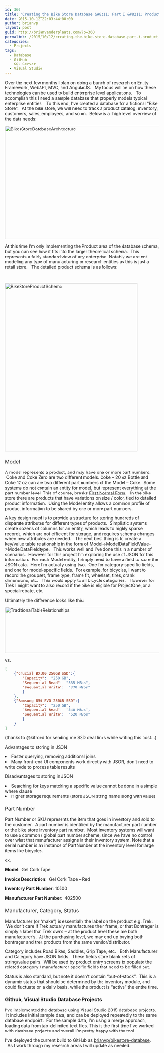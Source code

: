 ```yaml
---
id: 360
title: 'Creating the Bike Store Database &#8211; Part I &#8211; Product Schema'
date: 2015-10-12T22:03:44+00:00
author: brianvp
layout: post
guid: http://brianvanderplaats.com/?p=360
permalink: /2015/10/12/creating-the-bike-store-database-part-i-product-schema/
categories:
  - Projects
tags:
  - Database
  - GitHub
  - SQL Server
  - Visual Studio
---
```

<span style="font-weight: 400;">Over the next few months I plan on doing a bunch of research on Entity Framework, WebAPI, MVC, and AngularJS.   My focus will be on how these technologies can be used to build enterprise level applications.   To accomplish this I need a sample database that properly models typical enterprise entities.   To this end, I’ve created a database for a fictional “Bike Store”.   At the bike store, we will need to track a product catalog, inventory, customers, sales, employees, and so on.  Below is a  high level overview of the data needs:  </span>

[<img class="alignnone size-full wp-image-361" src="http://brianvanderplaats.com/wp-content/uploads/2015/10/BikesStoreDatabaseArchitecture.png" alt="BikesStoreDatabaseArchitecture" width="562" height="372" />](http://brianvanderplaats.com/wp-content/uploads/2015/10/BikesStoreDatabaseArchitecture.png)

<span style="font-weight: 400;">At this time I’m only implementing the Product area of the database schema, but you can see how it fits into the larger theoretical schema.  This represents a fairly standard view of any enterprise. Notably we are not modeling any type of manufacturing or research entities as this is just a retail store.   The detailed product schema is as follows:</span>

&nbsp;

[<img class="alignnone size-full wp-image-362" src="http://brianvanderplaats.com/wp-content/uploads/2015/10/BikeStoreProductSchema.png" alt="BikeStoreProductSchema" width="433" height="551" />](http://brianvanderplaats.com/wp-content/uploads/2015/10/BikeStoreProductSchema.png)

### <span style="font-weight: 400;">Model</span>

<span style="font-weight: 400;">A model represents a product, and may have one or more part numbers.  Coke and Coke Zero are two different models. Coke &#8211; 20 oz Bottle and Coke 12 oz can are two different part numbers of the Model &#8211; Coke.  Some systems do not contain an entity for model, but represent everything at the part number level. This of course, breaks <a href="https://en.wikipedia.org/wiki/First_normal_form">First Normal Form</a>.   In the bike store there are products that have variations on size / color, tied to detailed product information.  Using the Model entity allows a common profile of product information to be shared by one or more part numbers.</span>

<span style="font-weight: 400;">A key design need is to provide a structure for storing hundreds of disparate attributes for different types of products.  Simplistic systems create dozens of columns for an entity, which leads to highly sparse records, which are not efficient for storage, and requires schema changes when new attributes are needed.   The next best thing is to create a key/value table relationship in the form of Model->ModelDataFieldValue->ModelDataFieldtype.   This works well and I’ve done this in a number of scenarios.  However for this project I’m exploring the use of JSON for this information.  For each Model entity, I simply need to have a field to store the JSON data.  Here I’m actually using two.  One for category-specific fields, and one for model-specific fields.  For example, for bicycles, I want to record the groupset, frame type, frame fit, wheelset, tires, crank dimensions, etc.   This would apply to all bicycle categories.   However for Trek I might want to also record if the bike is eligible for ProjectOne, or a special rebate, etc.  </span>

<span style="font-weight: 400;">Ultimately the difference looks like this:</span>

[<img class="alignnone size-full wp-image-363" src="http://brianvanderplaats.com/wp-content/uploads/2015/10/TraditionalTableRelationships.png" alt="TraditionalTableRelationships" width="685" height="151" />](http://brianvanderplaats.com/wp-content/uploads/2015/10/TraditionalTableRelationships.png)

vs.

```json
[
    {"Crucial BX100 250GB SSD":{
        "Capacity":  "250 GB",
        "Sequential Read":  "535 MBps",
        "Sequential Write":  "370 MBps"
		}
    },
    {"Samsung 850 EVO 250GB SSD":{
        "Capacity":  "250 GB",
        "Sequential Read":  "540 MBps",
        "Sequential Write":  "520 MBps"
		}
    }
]
```

(thanks to @kitroed for sending me SSD deal links while writing this post&#8230;)

<span style="font-weight: 400;">Advantages to storing in JSON</span>

<li style="font-weight: 400;">
  <span style="font-weight: 400;">Faster querying, removing additional joins</span>
</li>
<li style="font-weight: 400;">
  <span style="font-weight: 400;">Many front-end UI components work directly with JSON, don’t need to write code to process table results</span>
</li>

<span style="font-weight: 400;">Disadvantages to storing in JSON</span>

<li style="font-weight: 400;">
  Searching for keys matching a specific value cannot be done in a simple where clause
</li>
<li style="font-weight: 400;">
  <span style="font-weight: 400;">Higher storage requirements (store JSON string name along with value)</span>
</li>

### <span style="font-weight: 400;">Part Number</span>

<span style="font-weight: 400;">Part Number or SKU represents the item that goes in inventory and sold to the customer.  A part number is identified by the manufacturer part number or the bike store inventory part number.  Most inventory systems will want to use a common / global part number scheme, since we have no control over what that manufacturer assigns in their inventory system. Note that a serial number is an instance of PartNumber at the inventory level for large items like bicycles.  </span>

<span style="font-weight: 400;">ex.</span>

<span style="font-weight: 400;"><strong>Model</strong>:  Gel Cork Tape</span>

<span style="font-weight: 400;"><strong>Invoice Description</strong>:  Gel Cork Tape &#8211; Red</span>

<span style="font-weight: 400;"><strong>Inventory Part Number</strong>: 10500</span>

<span style="font-weight: 400;"><strong>Manufacturer Part Number</strong>:  402500</span>

### <span style="font-weight: 400;">Manufacturer, Category, Status</span>

Manufacturer (or “make”) is essentially the label on the product e.g. Trek.  We don’t care if Trek actually manufactures their frame, or that Bontrager is simply a label that Trek owns &#8211; at the product level these are both manufacturer&#8217;s.  At the purchasing level, we may end up buying both bontrager and trek products from the same vendor/distributor.  

Category includes Road Bikes, Saddles, Grip Tape, etc.   Both Manufacturer and Category have JSON fields.  These fields store blank sets of string/value pairs.  Will be used by product entry screens to populate the related category / manufacturer specific fields that need to be filled out. 

Status is also standard, but note it doesn’t contain &#8220;out-of-stock&#8221;.  This is a dynamic status that should be determined by the inventory module, and could fluctuate on a daily basis, while the product is “active” the entire time.

### Github, Visual Studio Database Projects

I’ve implemented the database using Visual Studio 2015 database projects.  It includes initial sample data, and can be deployed repeatedly to the same database endpoint.  For the sample data, I’m using a merge approach, loading data from tab-delimited text files. This is the first time I’ve worked with database projects and overall I’m pretty happy with the tool.

I’ve deployed the current build to GitHub as [brianvp/bikestore-database](https://github.com/brianvp/bikestore-database).   As I work through my research areas I will update as needed.